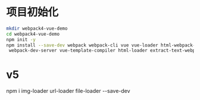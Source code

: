 
# 项目初始化

```bash
mkdir webpack4-vue-demo
cd webpack4-vue-demo
npm init -y
npm install --save-dev webpack webpack-cli vue vue-loader html-webpack-plugin html-loader \
 webpack-dev-server vue-template-compiler html-loader extract-text-webpack-plugin@next css-loader vue-style-loader
```

# v5

npm i img-loader url-loader file-loader --save-dev

